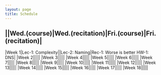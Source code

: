 ```yaml
---
layout: page
title: Schedule
---
```



||Wed.(course)|Wed.(recitation)|Fri.(course)|Fri.(recitation)|
---
|Week 1|Lec-1: Complexity||Lec-2: Naming|Rec-1: Worse is better
HW-1: DNS|
|Week 2|||||
|Week 3|||||
|Week 4|||||
|Week 5|||||
|Week 6|||||
|Week 7|||||
|Week 8|||||
|Week 9|||||
|Week 10|||||
|Week 11|||||
|Week 12|||||
|Week 13|||||
|Week 14|||||
|Week 15|||||
|Week 16|||||
|Week 17|||||
|Week 18|||||
